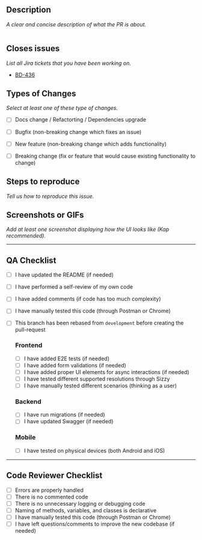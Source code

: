 ## Description

_A clear and concise description of what the PR is about._

```

```

## Closes issues

_List all Jira tickets that you have been working on._

- [BD-436](https://xivis.atlassian.net/browse/BD-436)

## Types of Changes

_Select at least one of these type of changes._

- [ ] Docs change / Refactorting / Dependencies upgrade

* [ ] Bugfix (non-breaking change which fixes an issue)

- [ ] New feature (non-breaking change which adds functionality)

* [ ] Breaking change (fix or feature that would cause existing functionality to change)

## Steps to reproduce

_Tell us how to reproduce this issue._

## Screenshots or GIFs

_Add at least one screenshot displaying how the UI looks like (Kap recommended)._

---

## QA Checklist

- [ ] I have updated the README (if needed)
- [ ] I have performed a self-review of my own code
- [ ] I have added comments (if code has too much complexity)
- [ ] I have manually tested this code (through Postman or Chrome)
- [ ] This branch has been rebased from `development` before creating the pull-request

  ### Frontend

  - [ ] I have added E2E tests (if needed)
  - [ ] I have added form validations (if needed)
  - [ ] I have added proper UI elements for async interactions (if needed)
  - [ ] I have tested different supported resolutions through Sizzy
  - [ ] I have manually tested different scenarios (thinking as a user)

  ### Backend

  - [ ] I have run migrations (if needed)
  - [ ] I have updated Swagger (if needed)

  ### Mobile

  - [ ] I have tested on physical devices (both Android and iOS)

---

## Code Reviewer Checklist

- [ ] Errors are properly handled
- [ ] There is no commented code
- [ ] There is no unnecessary logging or debugging code
- [ ] Naming of methods, variables, and classes is declarative
- [ ] I have manually tested this code (through Postman or Chrome)
- [ ] I have left questions/comments to improve the new codebase (if needed)
